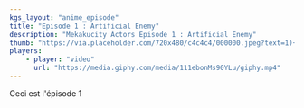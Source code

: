 ```yaml
---
kgs_layout: "anime_episode"
title: "Episode 1 : Artificial Enemy"
description: "Mekakucity Actors Episode 1 : Artificial Enemy"
thumb: "https://via.placeholder.com/720x480/c4c4c4/000000.jpeg?text=1)+►"
players:
    - player: "video"
      url: "https://media.giphy.com/media/111ebonMs90YLu/giphy.mp4"
---
```


Ceci est l'épisode 1
